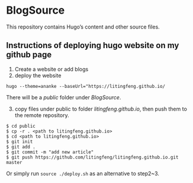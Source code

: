 # BlogSource
This repository contains Hugo’s content and other source files.

## Instructions of deploying hugo website on my github page
1. Create a website or add blogs
2. deploy the website
```
hugo --theme=ananke --baseUrl="https://litingfeng.github.io/
```
There will be a *public* folder under *BlogSource*. 

3. copy files under public to folder *litingfeng.github.io*, then push them to the remote repository.
```
$ cd public
$ cp -r . <path to litingfeng.github.io>
$ cd <path to litingfeng.github.io>
$ git init
$ git add .
$ git commit -m "add new article"
$ git push https://github.com/litingfeng/litingfeng.github.io.git master
```

Or simply run `source ./deploy.sh` as an alternative to step2~3.

